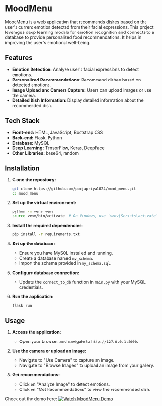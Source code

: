 # MoodMenu

MoodMenu is a web application that recommends dishes based on the user's current emotion detected from their facial expressions. This project leverages deep learning models for emotion recognition and connects to a database to provide personalized food recommendations. It helps in improving the user's emotional well-being. 

## Features

- **Emotion Detection:** Analyze user's facial expressions to detect emotions.
- **Personalized Recommendations:** Recommend dishes based on detected emotions.
- **Image Upload and Camera Capture:** Users can upload images or use the camera.
- **Detailed Dish Information:** Display detailed information about the recommended dish.

## Tech Stack

- **Front-end:** HTML, JavaScript, Bootstrap CSS 
- **Back-end:** Flask, Python
- **Database:** MySQL
- **Deep Learning:** TensorFlow, Keras, DeepFace
- **Other Libraries:** base64, random

## Installation

1. **Clone the repository:**
    ```sh
    git clone https://github.com/poojapriya1024/mood_menu.git
    cd mood_menu
    ```

2. **Set up the virtual environment:**
    ```sh
    python -m venv venv
    source venv/bin/activate  # On Windows, use `venv\Scripts\activate`
    ```

3. **Install the required dependencies:**
    ```sh
    pip install -r requirements.txt
    ```

4. **Set up the database:**
    - Ensure you have MySQL installed and running.
    - Create a database named `my_schema`.
    - Import the schema provided in `my_schema.sql`.

5. **Configure database connection:**
    - Update the `connect_to_db` function in `main.py` with your MySQL credentials.

6. **Run the application:**
    ```sh
    flask run
    ```

## Usage

1. **Access the application:**
    - Open your browser and navigate to `http://127.0.0.1:5000`.

2. **Use the camera or upload an image:**
    - Navigate to "Use Camera" to capture an image.
    - Navigate to "Browse Images" to upload an image from your gallery.

3. **Get recommendations:**
    - Click on "Analyze Image" to detect emotions.
    - Click on "Get Recommendations" to view the recommended dish.

Check out the demo here: [![Watch MoodMenu Demo](https://img.shields.io/badge/▶️%20Watch%20Demo%20Video-blue?style=for-the-badge)](https://drive.google.com/file/d/1AiJSW2MQ7MPA_mFOCLTXZULD6oSipu12/view?usp=sharing)

